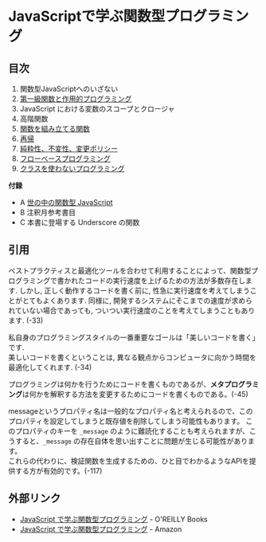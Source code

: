 # JavaScriptで学ぶ関数型プログラミング

## 目次

1. 関数型JavaScriptへのいざない
2. [第一級関数と作用的プログラミング](02/)
3. JavaScript における変数のスコープとクロージャ
4. 高階関数
5. [関数を組み立てる関数](05/)
6. [再帰](06/)
7. [純粋性、不変性、変更ポリシー](07/)
8. [フローベースプログラミング](08/)
9. [クラスを使わないプログラミング](09/)

__付録__

- A [世の中の関数型 JavaScript](A/)
- B 注釈月参考書目
- C 本書に登場する Underscore の関数


## 引用

ベストプラクティスと最適化ツールを合わせて利用することによって、関数型プログラミングで書かれたコードの実行速度を上げるための方法が多数存在します. しかし, 正しく動作するコードを書く前に, 性急に実行速度を考えてしまうことがとてもよくあります. 同様に, 開発するシステムにそこまでの速度が求められていない場合であっても, ついつい実行速度のことを考えてしまうこともあります. (-33)  

私自身のプログラミングスタイルの一番重要なゴールは「美しいコードを書く」です.  
美しいコードを書くということは, 異なる観点からコンピュータに向かう時間を最適化してくれます. (-34)  

プログラミングは何かを行うためにコードを書くものであるが、**メタプログラミング**は何かを解釈する方法を変更するためにコードを書くものである。(-45)

messageというプロパティ名は一般的なプロパティ名と考えられるので、このプロパティを設定してしまうと既存値を削除してしまう可能性もあります。
このプロパティのキーを `_message` のように難読化することも考えられますが、こうすると、`_message` の存在自体を思い出すことに問題が生じる可能性があります。  
これらの代わりに、検証関数を生成するための、ひと目でわかるようなAPIを提供する方が有効的です。(-117)  


## 外部リンク

- [JavaScript で学ぶ関数型プログラミング](http://www.oreilly.co.jp/books/9784873116600/) - O'REILLY Books
- [JavaScript で学ぶ関数型プログラミング](http://www.amazon.co.jp/dp/4873116600) - Amazon
